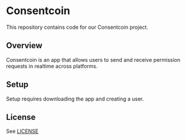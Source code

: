 # Consentcoin

This repository contains code for our Consentcoin project.

## Overview

Consentcoin is an app that allows users to send and receive permission requests in realtime across platforms.

## Setup

Setup requires downloading the app and creating a user.

## License

See [LICENSE](LICENSE)
